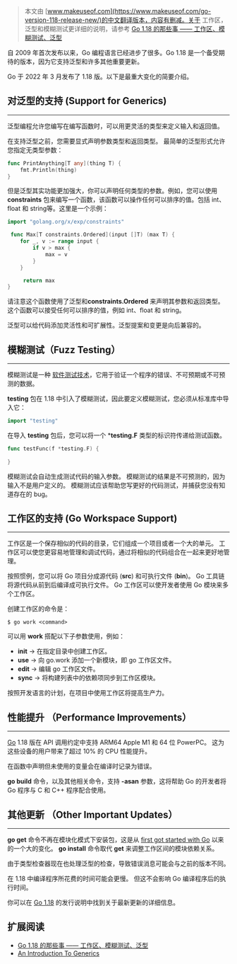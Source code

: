 > 本文由  [www.makeuseof.com](https://www.makeuseof.com/go-version-118-release-new/)的中文翻译版本，内容有删减。关于 工作区，泛型和模糊测试更详细的说明，请参考 [Go 1.18 的那些事 —— 工作区、模糊测试、泛型](https://mp.weixin.qq.com/s/StSee4HVD7UlprEj-K-bQg)



自 2009 年首次发布以来，Go 编程语言已经进步了很多。Go 1.18 是一个备受期待的版本，因为它支持泛型和许多其他重要更新。

Go 于 2022 年 3 月发布了 1.18 版。以下是最重大变化的简要介绍。

## 对泛型的支持 (Support for Generics)
--------------------

泛型编程允许您编写在编写函数时，可以用更灵活的类型来定义输入和返回值。


在支持泛型之前，您需要显式声明参数类型和返回类型。 最简单的泛型形式允许您指定无类型参数：

``` Go
func PrintAnything[T any](thing T) {
    fmt.Println(thing)
}
```

但是泛型其实功能更加强大，你可以声明任何类型的参数。例如，您可以使用 **constraints** 包来编写一个函数，该函数可以操作任何可以排序的值。包括 int、float 和 string等。这里是一个示例：


``` Go
import "golang.org/x/exp/constraints"

 func Max[T constraints.Ordered](input []T) (max T) {
    for _, v := range input {
        if v > max {
            max = v
        }
    }

     return max
}

```


请注意这个函数使用了泛型和**constraints.Ordered** 来声明其参数和返回类型。这个函数可以接受任何可以排序的值，例如 int、float 和 string。

泛型可以给代码添加灵活性和可扩展性。泛型提案和变更是向后兼容的。

## 模糊测试（Fuzz Testing）
------------

模糊测试是一种 [软件测试技术](https://www.makeuseof.com/regression-testing-vs-unit-testing/)，它用于验证一个程序的错误、不可预期或不可预测的数据。


**testing** 包在 1.18 中引入了模糊测试，因此要定义模糊测试，您必须从标准库中导入它：

```Go
import "testing"
```

在导入 **testing** 包后，您可以将一个 ***testing.F** 类型的标识符传递给测试函数。


``` Go
func testFunc(f *testing.F) {
    
}
```
模糊测试会自动生成测试代码的输入参数。 模糊测试的结果是不可预测的，因为输入不是用户定义的。 模糊测试应该帮助您写更好的代码测试，并捕获您没有知道存在的 bug。

## 工作区的支持 (Go Workspace Support)
--------------------

工作区是一个保存相似的代码的目录，它们组成一个项目或者一个大的单元。 工作区可以使您更容易地管理和调试代码，通过将相似的代码组合在一起来更好地管理。


按照惯例，您可以将 Go 项目分成源代码 (**src**) 和可执行文件 (**bin**)。 Go 工具链将源代码从前到后编译成可执行文件。 Go 工作区可以使开发者使用 Go 模块来多个工作区。


创建工作区的命令是：

```shell
$ go work <command>
```

可以用 **work** 搭配以下子参数使用，例如：
* **init** → 在指定目录中创建工作区。
* **use** → 向 go.work 添加一个新模块，即 go 工作区文件。
* **edit** → 编辑 go 工作区文件。
* **sync** → 将构建列表中的依赖项同步到工作区模块。


按照开发语言的计划，在项目中使用工作区将提高生产力。

## 性能提升 （Performance Improvements）
------------------------

[Go](http://go.dev/) 1.18 版在 API 调用约定中支持 ARM64 Apple M1 和 64 位 PowerPC。 这为这些设备的用户带来了超过 10% 的 CPU 性能提升。

在函数中声明但未使用的变量会在编译时记录为错误。


**go build** 命令，以及其他相关命令，支持 **-asan** 参数，这将帮助 Go 的开发者将 Go 程序与 C 和 C++ 程序配合使用。

## 其他更新 （Other Important Updates）
-----------------------


**go get** 命令不再在模块化模式下安装包，这是从 [first got started with Go](https://www.makeuseof.com/go-getting-started/) 以来的一个大的变化。 **go install** 命令取代 **get** 来调整工作区间的模块依赖关系。

由于类型检查器现在也处理泛型的检查，导致错误消息可能会与之前的版本不同。


在 1.18 中编译程序所花费的时间可能会更慢。 但这不会影响 Go 编译程序后的执行时间。

你可以在 [Go 1.18](https://tip.golang.org/doc/go1.18) 的发行说明中找到关于最新更新的详细信息。


## 扩展阅读
* [Go 1.18 的那些事 —— 工作区、模糊测试、泛型](https://mp.weixin.qq.com/s/StSee4HVD7UlprEj-K-bQg)
* [An Introduction To Generics](https://go.dev/blog/intro-generics)